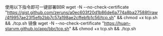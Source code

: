 使用以下指令即可一键部署BBR
wget -N --no-check-certificate "https://gist.github.com/zeruns/a0ec603f20d1b86de6a774a8ba27588f/raw/4f9957ae23f5efb2bb7c57a198ae2cffebfb1c56/tcp.sh" && chmod +x tcp.sh && ./tcp.sh
镜像
wget -N --no-check-certificate "https://huan-starvm.github.io/app/bbr/tcp.sh" && chmod +x tcp.sh && ./tcp.sh
